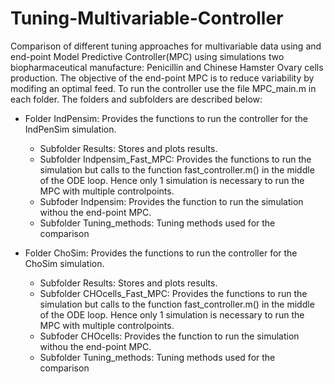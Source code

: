 # Tuning-Multivariable-Controller
Comparison of different tuning approaches for multivariable data using and end-point Model Predictive Controller(MPC) using simulations two biopharmaceutical manufacture: Penicillin and Chinese Hamster Ovary cells production.
The objective of the end-point MPC is to reduce variability by modifing an optimal feed. To run the controller use the file MPC_main.m in each folder. The folders and subfolders are described below:

- Folder IndPensim: Provides the functions to run the controller for the IndPenSim simulation.
    - Subfolder Results: Stores and plots results.
    - Subfolder Indpensim_Fast_MPC: Provides the functions to run the simulation but calls to the function fast_controller.m() in the middle of the ODE loop. Hence only 1     simulation is necessary to run the MPC with multiple controlpoints.
    - Subfoder Indpensim: Provides the function to run the simulation withou the end-point MPC.
    - Subfolder Tuning_methods: Tuning methods used for the comparison
   
- Folder ChoSim: Provides the functions to run the controller for the ChoSim simulation.
    - Subfolder Results: Stores and plots results.
    - Subfolder CHOcells_Fast_MPC: Provides the functions to run the simulation but calls to the function fast_controller.m() in the middle of the ODE loop. Hence only 1     simulation is necessary to run the MPC with multiple controlpoints.
    - Subfoder CHOcells: Provides the function to run the simulation withou the end-point MPC.
    - Subfolder Tuning_methods: Tuning methods used for the comparison


